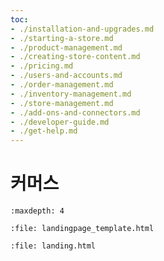 ```yaml
---
toc:
- ./installation-and-upgrades.md
- ./starting-a-store.md
- ./product-management.md
- ./creating-store-content.md
- ./pricing.md
- ./users-and-accounts.md
- ./order-management.md
- ./inventory-management.md
- ./store-management.md
- ./add-ons-and-connectors.md
- ./developer-guide.md
- ./get-help.md
---
```

# 커머스

```{toctree}
:maxdepth: 4
```

```{raw} html
:file: landingpage_template.html
```

```{raw} html
:file: landing.html
```
